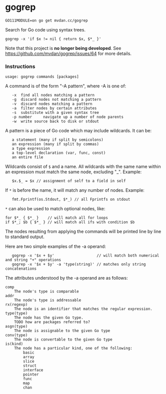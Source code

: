 # gogrep

	GO111MODULE=on go get mvdan.cc/gogrep

Search for Go code using syntax trees.

	gogrep -x 'if $x != nil { return $x, $*_ }'

Note that this project is **no longer being developed**.
See https://github.com/mvdan/gogrep/issues/64 for more details.

### Instructions

	usage: gogrep commands [packages]

A command is of the form "-A pattern", where -A is one of:

       -x  find all nodes matching a pattern
       -g  discard nodes not matching a pattern
       -v  discard nodes matching a pattern
       -a  filter nodes by certain attributes
       -s  substitute with a given syntax tree
       -p number     navigate up a number of node parents
       -w  write source back to disk or stdout

A pattern is a piece of Go code which may include wildcards. It can be:

       a statement (many if split by semicolons)
       an expression (many if split by commas)
       a type expression
       a top-level declaration (var, func, const)
       an entire file

Wildcards consist of `$` and a name. All wildcards with the same name
within an expression must match the same node, excluding "_". Example:

       $x.$_ = $x // assignment of self to a field in self

If `*` is before the name, it will match any number of nodes. Example:

       fmt.Fprintf(os.Stdout, $*_) // all Fprintfs on stdout

`*` can also be used to match optional nodes, like:

	for $*_ { $*_ }    // will match all for loops
	if $*_; $b { $*_ } // will match all ifs with condition $b

The nodes resulting from applying the commands will be printed line by
line to standard output.

Here are two simple examples of the -a operand:

       gogrep -x '$x + $y'                   // will match both numerical and string "+" operations
       gogrep -x '$x + $y' -a 'type(string)' // matches only string concatenations

The attributes understood by the -a operand are as follows:

	comp
		The node's type is comparable
	addr
		The node's type is addressable
	rx(regexp)
		The node is an identifier that matches the regular expression.
	type(type)
		The node has the given Go type.
		TODO how are packages referred to?
	asgn(type)
		The node is assignable to the given Go type
	conv(type)
		The node is convertable to the given Go type
	is(kind)
		The node has a particular kind, one of the following:
			basic
			array
			slice
			struct
			interface
			pointer
			func
			map
			chan
